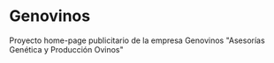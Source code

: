 # Genovinos
Proyecto home-page publicitario de la empresa Genovinos "Asesorías Genética y Producción Ovinos"
